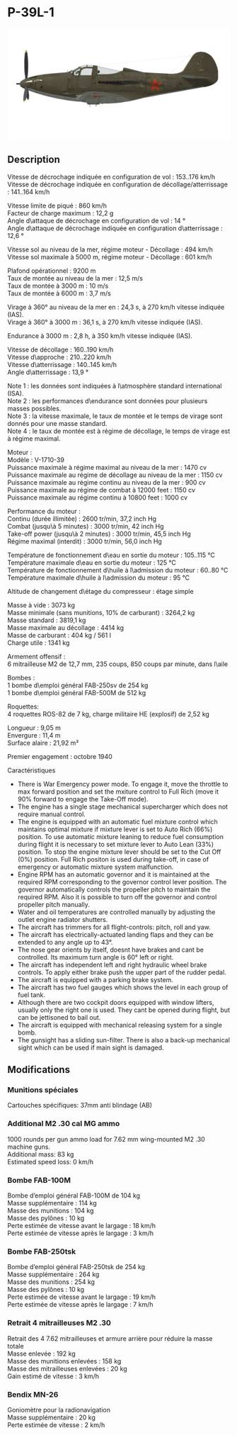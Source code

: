 # P-39L-1  
  
![p39l1](../images/p39l1.png)  
  
## Description  
  
Vitesse de décrochage indiquée en configuration de vol : 153..176 km/h  
Vitesse de décrochage indiquée en configuration de décollage/atterrissage : 141..164 km/h  
  
Vitesse limite de piqué : 860 km/h  
Facteur de charge maximum : 12,2 g  
Angle d\attaque de décrochage en configuration de vol : 14 °  
Angle d\attaque de décrochage indiquée en configuration d\atterrissage : 12,6 °  
  
Vitesse sol au niveau de la mer, régime moteur - Décollage : 494 km/h  
Vitesse sol maximale à 5000 m, régime moteur - Décollage : 601 km/h  
  
Plafond opérationnel : 9200 m  
Taux de montée au niveau de la mer : 12,5 m/s  
Taux de montée à 3000 m : 10 m/s  
Taux de montée à 6000 m : 3,7 m/s  
  
Virage à 360° au niveau de la mer en : 24,3 s, à 270 km/h vitesse indiquée (IAS).  
Virage à 360° à 3000 m : 36,1 s, à 270 km/h vitesse indiquée (IAS).  
  
Endurance à 3000 m : 2,8 h, à 350 km/h vitesse indiquée (IAS).  
  
Vitesse de décollage : 160..190 km/h  
Vitesse d\approche : 210..220 km/h  
Vitesse d\atterrissage : 140..145 km/h  
Angle d\atterrissage : 13,9 °  
  
Note 1 : les données sont indiquées à l\atmosphère standard international (ISA).  
Note 2 : les performances d\endurance sont données pour plusieurs masses possibles.  
Note 3 : la vitesse maximale, le taux de montée et le temps de virage sont donnés pour une masse standard.  
Note 4 : le taux de montée est à régime de décollage, le temps de virage est à régime maximal.  
  
Moteur :  
Modèle : V-1710-39  
Puissance maximale à régime maximal au niveau de la mer : 1470 cv  
Puissance maximale au régime de décollage au niveau de la mer : 1150 cv  
Puissance maximale au régime continu au niveau de la mer : 900 cv  
Puissance maximale au régime de combat à 12000 feet : 1150 cv  
Puissance maximale au régime continu à 10800 feet : 1000 cv  
  
Performance du moteur :  
Continu (durée illimitée) : 2600 tr/min, 37,2 inch Hg  
Combat (jusqu\à 5 minutes) : 3000 tr/min, 42 inch Hg  
Take-off power (jusqu\à 2 minutes) : 3000 tr/min, 45,5 inch Hg  
Régime maximal (interdit) : 3000 tr/min, 56,0 inch Hg  
  
Température de fonctionnement d\eau en sortie du moteur : 105..115 °C  
Température maximale d\eau en sortie du moteur : 125 °C  
Température de fonctionnement d\huile à l\admission du moteur : 60..80 °C  
Température maximale d\huile à l\admission du moteur : 95 °C  
  
Altitude de changement d\étage du compresseur : étage simple  
  
Masse à vide : 3073 kg  
Masse minimale (sans munitions, 10% de carburant) : 3264,2 kg  
Masse standard : 3819,1 kg  
Masse maximale au décollage : 4414 kg  
Masse de carburant : 404 kg / 561 l  
Charge utile : 1341 kg  
  
Armement offensif :  
6 mitrailleuse M2 de 12,7 mm, 235 coups, 850 coups par minute, dans l\aile  
  
Bombes :  
1 bombe d\emploi général FAB-250sv de 254 kg  
1 bombe d\emploi général FAB-500M de 512 kg  
  
Roquettes:  
4 roquettes ROS-82 de 7 kg, charge militaire HE (explosif) de 2,52 kg  
  
Longueur : 9,05 m  
Envergure : 11,4 m  
Surface alaire : 21,92 m²  
  
Premier engagement : octobre 1940  
  
Caractéristiques  
- There is War Emergency power mode. To engage it, move the throttle to max forward position and set the mxiture control to Full Rich (move it 90% forward to engage the Take-Off mode).  
- The engine has a single stage mechanical supercharger which does not require manual control.  
- The engine is equipped with an automatic fuel mixture control which maintains optimal mixture if mixture lever is set to Auto Rich (66%) position. To use automatic mixture leaning to reduce fuel consumption during flight it is necessary to set mixture lever to Auto Lean (33%) position. To stop the engine mixture lever should be set to the Cut Off (0%) position. Full Rich positon is used during take-off, in case of emergency or automatic mixture system malfunction.  
- Engine RPM has an automatic governor and it is maintained at the required RPM corresponding to the governor control lever position. The governor automatically controls the propeller pitch to maintain the required RPM. Also it is possible to turn off the governor and control propeller pitch manually.  
- Water and oil temperatures are controlled manually by adjusting the outlet engine radiator shutters.  
- The aircraft has trimmers for all flight-controls: pitch, roll and yaw.  
- The aircraft has electrically-actuated landing flaps and they can be extended to any angle up to 43°.  
- The nose gear orients by itself, doesnt have brakes and cant be controlled. Its maximum turn angle is 60° left or right.  
- The aircraft has independent left and right hydraulic wheel brake controls. To apply either brake push the upper part of the rudder pedal.  
- The aircraft is equipped with a parking brake system.  
- The aircraft has two fuel gauges which shows the level in each group of fuel tank.  
- Although there are two cockpit doors equipped with window lifters, usually only the right one is used. They cant be opened during flight, but can be jettisoned to bail out.  
- The aircraft is equipped with mechanical releasing system for a single bomb.  
- The gunsight has a sliding sun-filter. There is also a back-up mechanical sight which can be used if main sight is damaged.  
  
## Modifications  
  
  
  
### Munitions spéciales  
  
Cartouches spécifiques: 37mm anti blindage (AB)  ﻿
  
### Additional M2 .30 cal MG ammo  
  
1000 rounds per gun ammo load for 7.62 mm wing-mounted M2 .30 machine guns.  
Additional mass: 83 kg  
Estimated speed loss: 0 km/h  ﻿
  
  
### Bombe FAB-100M  
  
Bombe d’emploi général FAB-100M de 104 kg  
Masse supplémentaire : 114 kg  
Masse des munitions : 104 kg  
Masse des pylônes : 10 kg  
Perte estimée de vitesse avant le largage : 18 km/h  
Perte estimée de vitesse après le largage : 3 km/h  ﻿
  
  
### Bombe FAB-250tsk   
  
Bombe d’emploi général FAB-250tsk de 254 kg  
Masse supplémentaire : 264 kg  
Masse des munitions : 254 kg  
Masse des pylônes : 10 kg  
Perte estimée de vitesse avant le largage : 19 km/h  
Perte estimée de vitesse après le largage : 7 km/h  ﻿
  
  
### Retrait 4 mitrailleuses M2 .30  
  
Retrait des 4 7.62 mitrailleuses et armure arrière pour réduire la masse totale  
Masse enlevée : 192 kg  
Masse des munitions enlevées : 158 kg  
Masse des mitrailleuses enlevées : 20 kg  
Gain estimé de vitesse : 3 km/h  ﻿
  
### Bendix MN-26  
  
Goniomètre pour la radionavigation  
Masse supplémentaire : 20 kg  
Perte estimée de vitesse : 2 km/h  